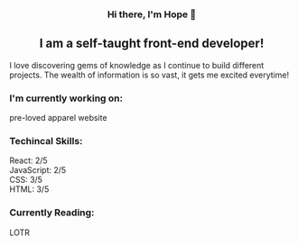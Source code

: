 
<h3 align="center">
  Hi there, I'm Hope 👋
 </h3>
 
 <h2 align="center">
  I am a self-taught front-end developer!
 </h2>
 
 I love discovering gems of knowledge as I continue to build different projects. The wealth of information is so vast, it gets me excited everytime!


### I'm currently working on:

pre-loved apparel website

### Techincal Skills:

React: 2/5 </br>
JavaScript: 2/5 </br>
CSS: 3/5 </br>
HTML: 3/5 </br>

### Currently Reading:

LOTR
